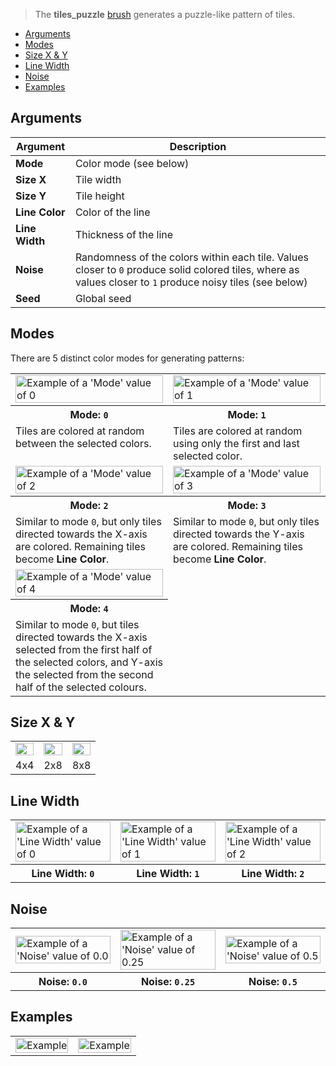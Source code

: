 > The **tiles_puzzle** [brush](Brush-Shaders) generates a puzzle-like pattern of tiles.

<!-- TOC -->
- [Arguments](#arguments)
- [Modes](#modes)
- [Size X & Y](#size-x--y)
- [Line Width](#line-width)
- [Noise](#noise)
- [Examples](#examples)

## Arguments

Argument | Description
--------- | -----------
**Mode** | Color mode (see below)
**Size X** | Tile width
**Size Y** | Tile height
**Line Color** | Color of the line
**Line Width** | Thickness of the line
**Noise** | Randomness of the colors within each tile. Values closer to `0` produce solid colored tiles, where as values closer to `1` produce noisy tiles (see below)
**Seed** | Global seed

## Modes

There are 5 distinct color modes for generating patterns:

<!-- SAMPLE tiles_puzzle_mode 2 -->
<table>
	<tr>
		<td width="50%"><img width="100%" src="https://s3.amazonaws.com/misc.lachlanmcdonald.com/magicavoxel-shaders/0.11.0/tiles_puzzle_mode_0.png" alt="Example of a 'Mode' value of 0"></td>
		<td width="50%"><img width="100%" src="https://s3.amazonaws.com/misc.lachlanmcdonald.com/magicavoxel-shaders/0.11.0/tiles_puzzle_mode_1.png" alt="Example of a 'Mode' value of 1"></td>
	</tr>
	<tr>
		<th>Mode: <code>0</code></th>
		<th>Mode: <code>1</code></th>
	</tr>
	<tr>
		<td valign="top">Tiles are colored at random between the selected colors.</td>
		<td valign="top">Tiles are colored at random using only the first and last selected color.</td>
	</tr>
	<tr>
		<td width="50%"><img width="100%" src="https://s3.amazonaws.com/misc.lachlanmcdonald.com/magicavoxel-shaders/0.11.0/tiles_puzzle_mode_2.png" alt="Example of a 'Mode' value of 2"></td>
		<td width="50%"><img width="100%" src="https://s3.amazonaws.com/misc.lachlanmcdonald.com/magicavoxel-shaders/0.11.0/tiles_puzzle_mode_3.png" alt="Example of a 'Mode' value of 3"></td>
	</tr>
	<tr>
		<th>Mode: <code>2</code></th>
		<th>Mode: <code>3</code></th>
	</tr>
	<tr>
		<td valign="top">Similar to mode <code>0</code>, but only tiles directed towards the X-axis are colored. Remaining tiles become <strong>Line Color</strong>.</td>
		<td valign="top">Similar to mode <code>0</code>, but only tiles directed towards the Y-axis are colored. Remaining tiles become <strong>Line Color</strong>.</td>
	</tr>
	<tr>
		<td width="50%"><img width="100%" src="https://s3.amazonaws.com/misc.lachlanmcdonald.com/magicavoxel-shaders/0.11.0/tiles_puzzle_mode_4.png" alt="Example of a 'Mode' value of 4"></td>
	</tr>
	<tr>
		<th>Mode: <code>4</code></th>
	</tr>
	<tr>
		<td valign="top">Similar to mode <code>0</code>, but tiles directed towards the X-axis selected from the first half of the selected colors, and Y-axis the selected from the second half of the selected colours.</td>
	</tr>
</table>
<!-- END -->

## Size X & Y

<!-- SAMPLE tiles_puzzle_variations 3 -->
<table>
	<tr>
		<td width="33.33%"><img width="100%" src="https://s3.amazonaws.com/misc.lachlanmcdonald.com/magicavoxel-shaders/0.11.0/tiles_puzzle_4x4.png" alt=""></td>
		<td width="33.33%"><img width="100%" src="https://s3.amazonaws.com/misc.lachlanmcdonald.com/magicavoxel-shaders/0.11.0/tiles_puzzle_2x8.png" alt=""></td>
		<td width="33.33%"><img width="100%" src="https://s3.amazonaws.com/misc.lachlanmcdonald.com/magicavoxel-shaders/0.11.0/tiles_puzzle_8x8.png" alt=""></td>
	</tr>
	<tr>
		<td valign="top">4x4</td>
		<td valign="top">2x8</td>
		<td valign="top">8x8</td>
	</tr>
</table>
<!-- END -->

## Line Width

<!-- SAMPLE tiles_puzzle_line_width 3 -->
<table>
	<tr>
		<td width="33.33%"><img width="100%" src="https://s3.amazonaws.com/misc.lachlanmcdonald.com/magicavoxel-shaders/0.11.0/tiles_puzzle_line_0.png" alt="Example of a 'Line Width' value of 0"></td>
		<td width="33.33%"><img width="100%" src="https://s3.amazonaws.com/misc.lachlanmcdonald.com/magicavoxel-shaders/0.11.0/tiles_puzzle_line_1.png" alt="Example of a 'Line Width' value of 1"></td>
		<td width="33.33%"><img width="100%" src="https://s3.amazonaws.com/misc.lachlanmcdonald.com/magicavoxel-shaders/0.11.0/tiles_puzzle_line_2.png" alt="Example of a 'Line Width' value of 2"></td>
	</tr>
	<tr>
		<th>Line Width: <code>0</code></th>
		<th>Line Width: <code>1</code></th>
		<th>Line Width: <code>2</code></th>
	</tr>
</table>
<!-- END -->

## Noise

<!-- SAMPLE tiles_puzzle_noise 3 -->
<table>
	<tr>
		<td width="33.33%"><img width="100%" src="https://s3.amazonaws.com/misc.lachlanmcdonald.com/magicavoxel-shaders/0.11.0/tiles_puzzle_noise_0.png" alt="Example of a 'Noise' value of 0.0"></td>
		<td width="33.33%"><img width="100%" src="https://s3.amazonaws.com/misc.lachlanmcdonald.com/magicavoxel-shaders/0.11.0/tiles_puzzle_noise_25.png" alt="Example of a 'Noise' value of 0.25"></td>
		<td width="33.33%"><img width="100%" src="https://s3.amazonaws.com/misc.lachlanmcdonald.com/magicavoxel-shaders/0.11.0/tiles_puzzle_noise_50.png" alt="Example of a 'Noise' value of 0.5"></td>
	</tr>
	<tr>
		<th>Noise: <code>0.0</code></th>
		<th>Noise: <code>0.25</code></th>
		<th>Noise: <code>0.5</code></th>
	</tr>
</table>
<!-- END -->

## Examples

<!-- SAMPLE tiles_puzzle_examples 2 -->
<table>
	<tr>
		<td width="50%"><img width="100%" src="https://s3.amazonaws.com/misc.lachlanmcdonald.com/magicavoxel-shaders/0.10.5/tiles_puzzle_example0.jpg" alt="Example"></td>
		<td width="50%"><img width="100%" src="https://s3.amazonaws.com/misc.lachlanmcdonald.com/magicavoxel-shaders/0.10.5/tiles_puzzle_example1.jpg" alt="Example"></td>
	</tr>
</table>
<!-- END -->
